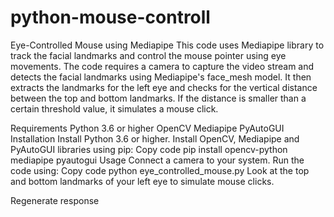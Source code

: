 # python-mouse-controll

Eye-Controlled Mouse using Mediapipe
This code uses Mediapipe library to track the facial landmarks and control the mouse pointer using eye movements. The code requires a camera to capture the video stream and detects the facial landmarks using Mediapipe's face_mesh model. It then extracts the landmarks for the left eye and checks for the vertical distance between the top and bottom landmarks. If the distance is smaller than a certain threshold value, it simulates a mouse click.

Requirements
Python 3.6 or higher
OpenCV
Mediapipe
PyAutoGUI
Installation
Install Python 3.6 or higher.
Install OpenCV, Mediapipe and PyAutoGUI libraries using pip:
Copy code
pip install opencv-python mediapipe pyautogui
Usage
Connect a camera to your system.
Run the code using:
Copy code
python eye_controlled_mouse.py
Look at the top and bottom landmarks of your left eye to simulate mouse clicks.





Regenerate response
